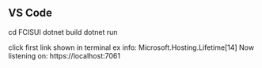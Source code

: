 ## VS Code
cd FCISUI
dotnet build
dotnet run

click first link shown in terminal ex 
info: Microsoft.Hosting.Lifetime[14]
      Now listening on: https://localhost:7061

